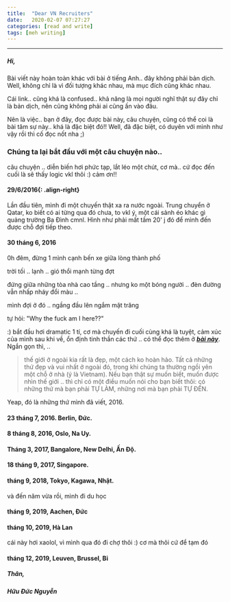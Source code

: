 ```yaml
---
title:  "Dear VN Recruiters"
date:   2020-02-07 07:27:27
categories: [read and write]
tags: [meh writing]
---
```


-------
##### ***Hi,***

Bài viết này hoàn toàn khác với bài ở tiếng Anh.. đây không phải bản dịch. Well, không chỉ là vì đối tượng khác nhau, mà mục đích cũng khác nhau.

Cái link.. cũng khá là confused.. khả năng là mọi người nghĩ thật sự đây chỉ là bản dịch, nên cũng không phải ai cũng ấn vào đâu.

Nên là việc.. bạn ở đây, đọc được bài này, câu chuyện, cũng có thể coi là bài tâm sự này.. khá là đặc biệt đó!! Well, đã đặc biệt, có duyên với mình như vậy rồi thì cố đọc nốt nha ;)

### Chúng ta lại bắt đầu với một câu chuyện nào..
câu chuyện .. diễn biến hơi phức tạp, lắt léo một chút, cơ mà.. cứ đọc đến cuối là sẽ thấy logic vkl thôi :) cảm ơn!!

#### **29/6/2016{: .align-right}**
Lần đầu tiên, mình đi một chuyến thật xa ra nước ngoài.
Trung chuyển ở Qatar, ko biết có ai từng qua đó chưa, to vkl ý, một cái sảnh éo khác gì quảng trường Ba Đình cmnl. Hình như phải mất tầm 20' j đó để mình đến được chỗ đợi tiếp theo.

#### **30 tháng 6, 2016**
0h đêm, đừng 1 mình cạnh bến xe giữa lòng thành phố

trời tối .. lạnh .. gió thổi mạnh từng đợt

đứng giữa những tòa nhà cao tầng .. nhưng ko một bóng người .. đèn đường vẫn nhấp nháy đổi màu ..

mình đợi ở đó .. ngầng đầu lên ngắm mặt trăng

tự hỏi: "Why the fuck am I here??"

:) bắt đầu hơi dramatic 1 tí, cơ mà chuyến đi cuối cùng khá là tuyệt, cảm xúc của mình sau khi về, ổn định tinh thần các thứ .. có thể đọc thêm ở ***[bài này](https://duken72.github.io/2016/poland/)***. Ngắn gọn thì, ..
> thế giới ở ngoài kia rất là đẹp, một cách ko hoàn hảo. Tất cả những thứ đẹp và vui nhất ở ngoài đó, trong khi chúng ta thường ngồi yên một chỗ ở nhà (ý là Vietnam). Nếu bạn thật sự muốn biết, muốn được nhìn thế giới .. thì chỉ có một điều muốn nói cho bạn biết thôi: có những thứ mà bạn phải TỰ LÀM, những nơi mà bạn phải TỰ ĐẾN.

Yeap, đó là những thứ mình đã viết, 2016.

#### 23 tháng 7, 2016. Berlin, Đức.
#### 8 tháng 8, 2016, Oslo, Na Uy.

#### Tháng 3, 2017, Bangalore, New Delhi, Ấn Độ.
#### 18 tháng 9, 2017, Singapore.
#### tháng 9, 2018, Tokyo, Kagawa, Nhật.
và đến năm vừa rồi, mình đi du học
#### tháng 9, 2019, Aachen, Đức
#### tháng 10, 2019, Hà Lan
cái này hơi xaolol, vì mình qua đó đi chợ thôi :) cơ mà thôi cứ để tạm đó
#### tháng 12, 2019, Leuven, Brussel, Bỉ




##### ***Thân,***
##### *Hữu Đức Nguyễn*
